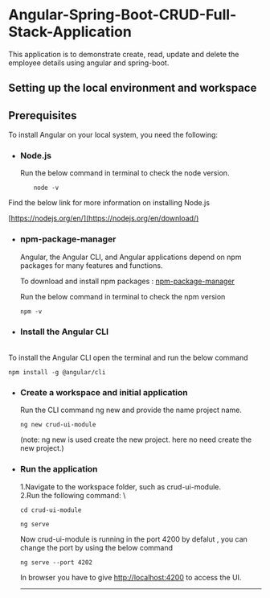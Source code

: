 # Angular-Spring-Boot-CRUD-Full-Stack-Application

This application is to demonstrate create, read, update and delete the employee details using angular and spring-boot.

## Setting up the local environment and workspace

## Prerequisites

To install Angular on your local system, you need the following:

* ### Node.js

     Run the below command in terminal to check the node version.
 
 ```
        node -v
 ```

   Find the below link for more information on installing Node.js

   [https://nodejs.org/en/](https://nodejs.org/en/download/)
   
  
* ### npm-package-manager

   Angular, the Angular CLI, and Angular applications depend on npm packages for many features and functions. 
   
   To download and install npm packages : [npm-package-manager](https://docs.npmjs.com/cli/v7/commands/npm-install)
   
   Run the below command in terminal to check the npm version
   
   ```      
   npm -v
   ```
        
* ### Install the Angular CLI
\
      To install the Angular CLI open the terminal and run the below command
   
   ```
   npm install -g @angular/cli
   ```

* ### Create a workspace and initial application

     Run the CLI command ng new and provide the name project name.
     
     ```
     ng new crud-ui-module
     ```
  
   (note: ng new is used create the new project. here no need create the new project.)
   
* ### Run the application

     1.Navigate to the workspace folder, such as crud-ui-module.
     \
     2.Run the following command:
     \
     ```
     cd crud-ui-module
     
     ng serve 
     ```
    Now  crud-ui-module is running  in the port 4200 by defalut , you can change the port by  using the below command
    
    ```
    ng serve --port 4202
    ```
    In browser you have to give [http://localhost:4200](http://localhost:4200/) to access the UI.
    
    
    ---
    
   
   
   
  
   
